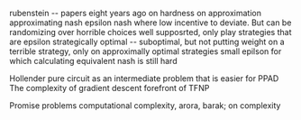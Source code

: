 rubenstein -- papers eight years ago on hardness on approximation
approximating nash
    epsilon nash where low incentive to deviate. But can be randomizing over horrible choices
    well supposrted, only play strategies that are epsilon strategically optimal -- suboptimal, but not putting weight on a terrible strategy, only on approximally optimal strategies
    small epilson for which calculating equivalent nash is still hard

Hollender
    pure circuit as an intermediate problem that is easier for PPAD
    The complexity of gradient descent
    forefront of TFNP

Promise problems
    computational complexity, arora, barak; on complexity
